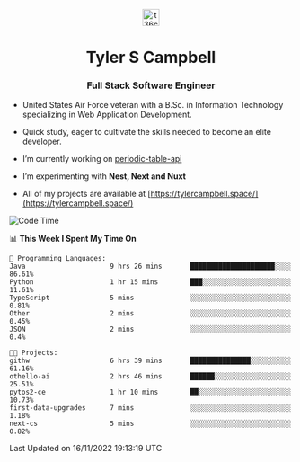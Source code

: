 <p align="center">
<a href="https://www.linkedin.com/in/t36campbell" target="blank"><img align="center" src="https://ik.imagekit.io/t36campbell/Portfolio/linkedin.png.original_m8bbGgPh6.png" alt="t36campbell" height="30" width="30" /></a>
</p>
<h1 align="center">Tyler S Campbell</h1>
<h3 align="center">Full Stack Software Engineer</h3>

* United States Air Force veteran with a B.Sc. in Information Technology specializing in Web Application Development. 

* Quick study, eager to cultivate the skills needed to become an elite developer.

* I’m currently working on [periodic-table-api](https://github.com/t36campbell/periodic-table-api)

* I’m experimenting with **Nest, Next and Nuxt**

* All of my projects are available at [https://tylercampbell.space/](https://tylercampbell.space/)

<!--START_SECTION:waka-->
![Code Time](http://img.shields.io/badge/Code%20Time-1%2C991%20hrs%203%20mins-blue)

📊 **This Week I Spent My Time On** 

```text
💬 Programming Languages: 
Java                     9 hrs 26 mins       █████████████████████░░░░   86.61% 
Python                   1 hr 15 mins        ███░░░░░░░░░░░░░░░░░░░░░░   11.61% 
TypeScript               5 mins              ░░░░░░░░░░░░░░░░░░░░░░░░░   0.81% 
Other                    2 mins              ░░░░░░░░░░░░░░░░░░░░░░░░░   0.45% 
JSON                     2 mins              ░░░░░░░░░░░░░░░░░░░░░░░░░   0.4%

🐱‍💻 Projects: 
githw                    6 hrs 39 mins       ███████████████░░░░░░░░░░   61.16% 
othello-ai               2 hrs 46 mins       ██████░░░░░░░░░░░░░░░░░░░   25.51% 
pytos2-ce                1 hr 10 mins        ██░░░░░░░░░░░░░░░░░░░░░░░   10.73% 
first-data-upgrades      7 mins              ░░░░░░░░░░░░░░░░░░░░░░░░░   1.18% 
next-cs                  5 mins              ░░░░░░░░░░░░░░░░░░░░░░░░░   0.82%

```


 Last Updated on 16/11/2022 19:13:19 UTC
<!--END_SECTION:waka-->
